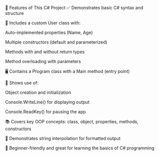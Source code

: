 📌 Features of This C# Project
✅ Demonstrates basic C# syntax and structure

🧱 Includes a custom User class with:

Auto-implemented properties (Name, Age)

Multiple constructors (default and parameterized)

Methods with and without return types

Method overloading with parameters

🖥 Contains a Program class with a Main method (entry point)

🎯 Shows use of:

Object creation and initialization

Console.WriteLine() for displaying output

Console.ReadKey() for pausing the app

📚 Covers key OOP concepts: class, object, properties, methods, constructors

💬 Demonstrates string interpolation for formatted output

🔰 Beginner-friendly and great for learning the basics of C# programming
